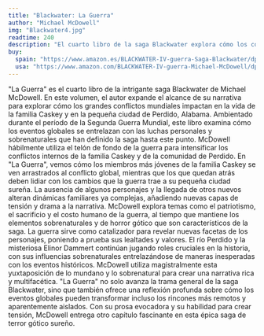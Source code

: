 ```yaml
---
title: "Blackwater: La Guerra"
author: "Michael McDowell"
img: "Blackwater4.jpg"
readtime: 240
description: "El cuarto libro de la saga Blackwater explora cómo los conflictos mundiales afectan a la familia Caskey y a su ciudad."
buy:
  spain: "https://www.amazon.es/BLACKWATER-IV-guerra-Saga-Blackwater/dp/8419654957/ref=pd_bxgy_thbs_d_sccl_2/260-8074259-6609733?pd_rd_w=yIzHy&content-id=amzn1.sym.0c179e0f-b5a3-4b6a-af65-67df3d921b45&pf_rd_p=0c179e0f-b5a3-4b6a-af65-67df3d921b45&pf_rd_r=2PASYGX9RADJ4G1DAASD&pd_rd_wg=hjQBv&pd_rd_r=32cc5efd-eba3-44c4-a4c9-f5db0a80044f&pd_rd_i=8419654957&psc=1"
  usa: "https://www.amazon.com/BLACKWATER-IV-guerra-Michael-McDowell/dp/8419654957/ref=pd_rhf_dp_s_pd_sbs_rvi_d_sccl_1_1/143-5396453-4697530?pd_rd_w=5icKO&content-id=amzn1.sym.46e2be74-be72-4d3f-86e1-1de279690c4e&pf_rd_p=46e2be74-be72-4d3f-86e1-1de279690c4e&pf_rd_r=D44JAFHPFTJW73X9Y0H5&pd_rd_wg=nmzDA&pd_rd_r=965f0f96-2ec1-4753-a644-955e7705165e&pd_rd_i=8419654957&psc=1"
---
```





"La Guerra" es el cuarto libro de la intrigante saga Blackwater de Michael McDowell. En este volumen, el autor expande el alcance de su narrativa para explorar cómo los grandes conflictos mundiales impactan en la vida de la familia Caskey y en la pequeña ciudad de Perdido, Alabama.
Ambientado durante el período de la Segunda Guerra Mundial, este libro examina cómo los eventos globales se entrelazan con las luchas personales y sobrenaturales que han definido la saga hasta este punto. McDowell hábilmente utiliza el telón de fondo de la guerra para intensificar los conflictos internos de la familia Caskey y de la comunidad de Perdido.
En "La Guerra", vemos cómo los miembros más jóvenes de la familia Caskey se ven arrastrados al conflicto global, mientras que los que quedan atrás deben lidiar con los cambios que la guerra trae a su pequeña ciudad sureña. La ausencia de algunos personajes y la llegada de otros nuevos alteran dinámicas familiares ya complejas, añadiendo nuevas capas de tensión y drama a la narrativa.
McDowell explora temas como el patriotismo, el sacrificio y el costo humano de la guerra, al tiempo que mantiene los elementos sobrenaturales y de horror gótico que son característicos de la saga. La guerra sirve como catalizador para revelar nuevas facetas de los personajes, poniendo a prueba sus lealtades y valores.
El río Perdido y la misteriosa Elinor Dammert continúan jugando roles cruciales en la historia, con sus influencias sobrenaturales entrelazándose de maneras inesperadas con los eventos históricos. McDowell utiliza magistralmente esta yuxtaposición de lo mundano y lo sobrenatural para crear una narrativa rica y multifacética.
"La Guerra" no solo avanza la trama general de la saga Blackwater, sino que también ofrece una reflexión profunda sobre cómo los eventos globales pueden transformar incluso los rincones más remotos y aparentemente aislados. Con su prosa evocadora y su habilidad para crear tensión, McDowell entrega otro capítulo fascinante en esta épica saga de terror gótico sureño.